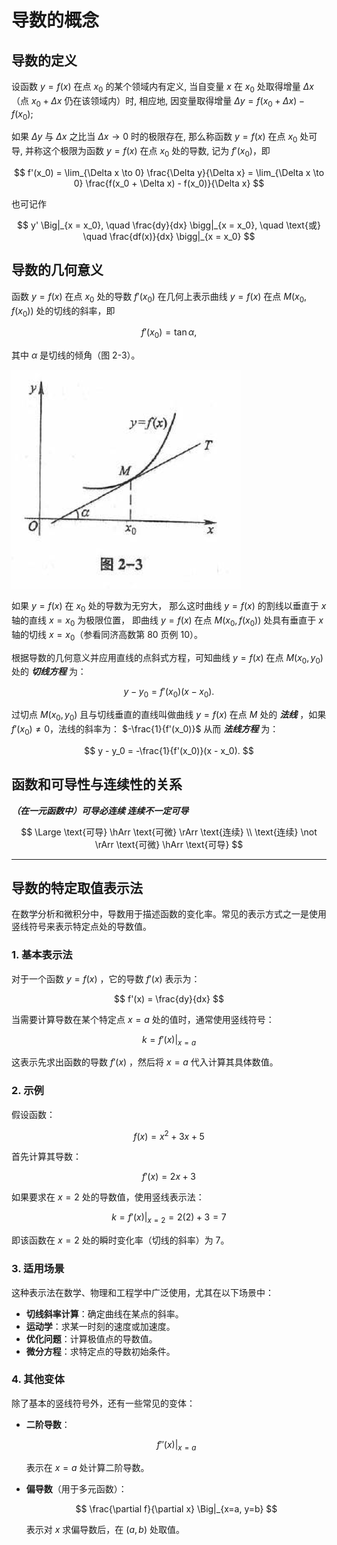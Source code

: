 # 导数的概念

## 导数的定义

设函数 $y = f(x)$ 在点 $x_0$ 的某个领域内有定义, 当自变量 $x$ 在 $x_0$ 处取得增量 $\Delta x$（点 $x_0 + \Delta x$ 仍在该领域内）时, 相应地, 因变量取得增量 $\Delta y = f(x_0 + \Delta x) - f(x_0)$;

如果 $\Delta y$ 与 $\Delta x$ 之比当 $\Delta x \to 0$ 时的极限存在, 那么称函数 $y = f(x)$ 在点 $x_0$ 处可导, 并称这个极限为函数 $y = f(x)$ 在点 $x_0$ 处的导数, 记为 $f'(x_0)$，即

$$
f'(x_0) = \lim_{\Delta x \to 0} \frac{\Delta y}{\Delta x} = \lim_{\Delta x \to 0} \frac{f(x_0 + \Delta x) - f(x_0)}{\Delta x}
$$

也可记作

$$
y' \Big|_{x = x_0}, \quad \frac{dy}{dx} \bigg|_{x = x_0}, \quad \text{或} \quad \frac{df(x)}{dx} \bigg|_{x = x_0}
$$

## 导数的几何意义

<!-- 由第一目切线问题的讨论以及第二目中导数的定义可知： -->
函数 $y = f(x)$ 在点 $x_0$ 处的导数 $f'(x_0)$ 在几何上表示曲线 $y = f(x)$ 在点 $M(x_0, f(x_0))$ 处的切线的斜率，即

$$
f'(x_0) = \tan \alpha,
$$

其中 $\alpha$ 是切线的倾角（图 2-3）。

![导数的几何意义](./images/导数的几何意义.png)

如果 $y = f(x)$ 在 $x_0$ 处的导数为无穷大，
那么这时曲线 $y = f(x)$ 的割线以垂直于 $x$ 轴的直线 $x = x_0$ 为极限位置，
即曲线 $y = f(x)$ 在点 $M(x_0, f(x_0))$ 处具有垂直于 $x$ 轴的切线 $x = x_0$（参看同济高数第 80 页例 10）。

根据导数的几何意义并应用直线的点斜式方程，可知曲线 $y = f(x)$ 在点 $M(x_0, y_0)$ 处的 ***切线方程*** 为：

$$
y - y_0 = f'(x_0)(x - x_0).
$$

过切点 $M(x_0, y_0)$ 且与切线垂直的直线叫做曲线 $y = f(x)$ 在点 $M$ 处的 ***法线*** ，如果 $f'(x_0) \neq 0$，法线的斜率为：
$-\frac{1}{f'(x_0)}$
从而 ***法线方程*** 为：

$$
y - y_0 = -\frac{1}{f'(x_0)}(x - x_0).
$$

## 函数和可导性与连续性的关系

***（在一元函数中）可导必连续 连续不一定可导***

$$
\Large
\text{可导} \hArr \text{可微} \rArr \text{连续} \\
\text{连续} \not \rArr \text{可微} \hArr \text{可导}
$$

----------

## 导数的特定取值表示法

在数学分析和微积分中，导数用于描述函数的变化率。常见的表示方式之一是使用竖线符号来表示特定点处的导数值。

### 1. 基本表示法

对于一个函数 $y = f(x)$ ，它的导数 $f'(x)$  表示为：

$$
f'(x) = \frac{dy}{dx}
$$

当需要计算导数在某个特定点 $x = a$  处的值时，通常使用竖线符号：

$$
k = f'(x) \Big|_{x=a}
$$

这表示先求出函数的导数 $f'(x)$ ，然后将 $x = a$  代入计算其具体数值。

### 2. 示例

假设函数：

$$
f(x) = x^2 + 3x + 5
$$

首先计算其导数：

$$
f'(x) = 2x + 3
$$

如果要求在 $x = 2$  处的导数值，使用竖线表示法：

$$
k = f'(x) \Big|_{x=2} = 2(2) + 3 = 7
$$

即该函数在 $x = 2$  处的瞬时变化率（切线的斜率）为 7。

### 3. 适用场景

这种表示法在数学、物理和工程学中广泛使用，尤其在以下场景中：

- **切线斜率计算**：确定曲线在某点的斜率。
- **运动学**：求某一时刻的速度或加速度。
- **优化问题**：计算极值点的导数值。
- **微分方程**：求特定点的导数初始条件。

### 4. 其他变体

除了基本的竖线符号外，还有一些常见的变体：

- **二阶导数**：
  
  $$
  f''(x) \Big|_{x=a}
  $$

  表示在 $x = a$  处计算二阶导数。

- **偏导数**（用于多元函数）：
  
  $$
  \frac{\partial f}{\partial x} \Big|_{x=a, y=b}
  $$  
  
  表示对 $x$  求偏导数后，在 $(a, b)$  处取值。
